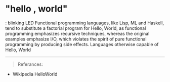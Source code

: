 "hello , world"
===============

: blinking LED
 Functional programming languages, like Lisp, ML and Haskell, tend to substitute a factorial program for Hello, World, as functional programming emphasizes recursive techniques, whereas the original examples emphasize I/O, which violates the spirit of pure functional programming by producing side effects. Languages otherwise capable of Hello, World

---------------------------------------------------------------------------------------------------------------
 > Referances:

 - Wikipedia HelloWorld